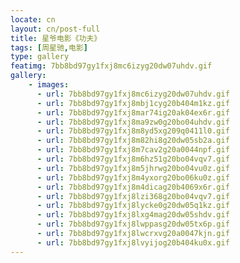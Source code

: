 ```yaml
---
locate: cn
layout: cn/post-full
title: 星爷电影《功夫》
tags: [周星驰,电影]
type: gallery
featimg: 7bb8bd97gy1fxj8mc6izyg20dw07uhdv.gif
gallery:
    - images:
      - url: 7bb8bd97gy1fxj8mc6izyg20dw07uhdv.gif
      - url: 7bb8bd97gy1fxj8mbj1cyg20b404m1kz.gif
      - url: 7bb8bd97gy1fxj8mar74ig20ak04ex6r.gif
      - url: 7bb8bd97gy1fxj8ma9zw0g20bo04uhdv.gif
      - url: 7bb8bd97gy1fxj8m8yd5xg209q0411l0.gif
      - url: 7bb8bd97gy1fxj8m82hi8g20dw05sb2a.gif
      - url: 7bb8bd97gy1fxj8m7cav2g20a0044npf.gif
      - url: 7bb8bd97gy1fxj8m6hz51g20bo04vqv7.gif
      - url: 7bb8bd97gy1fxj8m5jhrwg20bo04vu0z.gif
      - url: 7bb8bd97gy1fxj8m4yxorg20bo06ku0z.gif
      - url: 7bb8bd97gy1fxj8m4dicag20b4069x6r.gif
      - url: 7bb8bd97gy1fxj8lzi368g20bo04vqv7.gif
      - url: 7bb8bd97gy1fxj8lycke0g20dw05q1kz.gif
      - url: 7bb8bd97gy1fxj8lxg4mag20dw05shdv.gif
      - url: 7bb8bd97gy1fxj8lwppasg20dw05tx6p.gif
      - url: 7bb8bd97gy1fxj8lwcrxvg20a0047kjn.gif
      - url: 7bb8bd97gy1fxj8lvyijog20b404ku0x.gif
---
```

